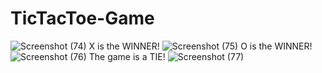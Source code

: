 # TicTacToe-Game
![Screenshot (74)](https://github.com/user-attachments/assets/ad6a67f6-98cb-4377-8723-3280355a04a9)
X is the WINNER!
![Screenshot (75)](https://github.com/user-attachments/assets/5b7a7d00-73f0-4529-885b-01ff6751caee)
O is the WINNER!
![Screenshot (76)](https://github.com/user-attachments/assets/295ee0fb-9e6b-4e11-a001-37dd709ce6fb)
The game is a TIE!
![Screenshot (77)](https://github.com/user-attachments/assets/1c7aba6d-875d-45da-a164-bb9458048199)


